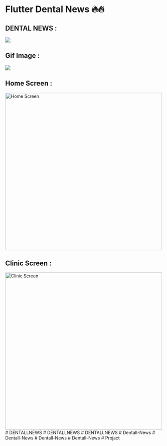
# Flutter Dental News 🔥🔥

<h2> DENTAL NEWS : </h2>
<img src="https://github.com/PATCHARAPHONG-2000/DentalNews/blob/main/P1.png" />
<h2> Gif Image : </h2>
 <img src="https://github.com/PATCHARAPHONG-2000/DentalNews/blob/main/GIF.gif"  />
<h2> Home Screen : </h2>
<img src="https://github.com/PATCHARAPHONG-2000/DentalNews/raw/main/Sceen-5.png" alt="Home Screen" width="500" height="500"/>
    
<h2> Clinic Screen : </h2>
<img src="https://github.com/PATCHARAPHONG-2000/DentalNews/raw/main/Sceen-6.png" alt="Clinic Screen" width="500" height="500"/>
#   D E N T A L L N E W S  
 #   D E N T A L L N E W S  
 #   D E N T A L L N E W S  
 #   D e n t a l l - N e w s  
 #   D e n t a l l - N e w s  
 #   D e n t a l l - N e w s  
 #   D e n t a l l - N e w s  
 #   P r o j a c t  
 